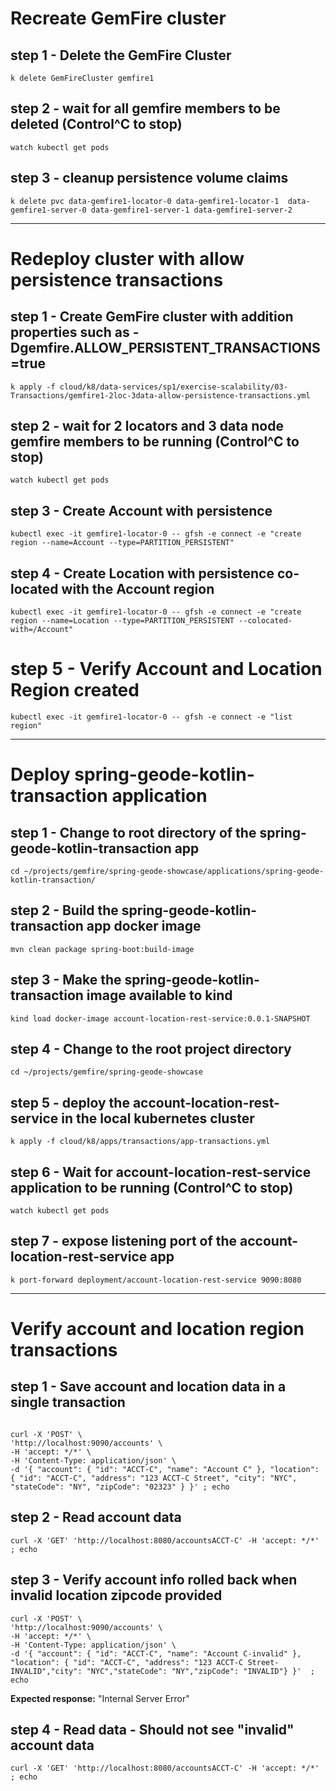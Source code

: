 # Recreate GemFire cluster 

## step 1 - Delete the GemFire Cluster

```shell
k delete GemFireCluster gemfire1
```


## step 2 - wait for all gemfire members to be deleted  (Control^C to stop)

```shell
watch kubectl get pods
```

## step 3 - cleanup persistence volume claims

```shell
k delete pvc data-gemfire1-locator-0 data-gemfire1-locator-1  data-gemfire1-server-0 data-gemfire1-server-1 data-gemfire1-server-2
```



----------------------------------------------------
# Redeploy cluster with allow persistence transactions

## step 1 - Create GemFire cluster with addition properties such as -Dgemfire.ALLOW_PERSISTENT_TRANSACTIONS=true

```shell
k apply -f cloud/k8/data-services/sp1/exercise-scalability/03-Transactions/gemfire1-2loc-3data-allow-persistence-transactions.yml
```


## step 2 - wait for 2 locators and 3 data node gemfire members to be running  (Control^C to stop)

```shell
watch kubectl get pods
```


## step 3 - Create Account with persistence

```shell
kubectl exec -it gemfire1-locator-0 -- gfsh -e connect -e "create region --name=Account --type=PARTITION_PERSISTENT"
```

## step 4 - Create Location with persistence co-located with the Account region

```shell
kubectl exec -it gemfire1-locator-0 -- gfsh -e connect -e "create region --name=Location --type=PARTITION_PERSISTENT --colocated-with=/Account"
```


# step 5 - Verify Account and Location Region created

```shell
kubectl exec -it gemfire1-locator-0 -- gfsh -e connect -e "list region"
```

------------------------------------------------------
# Deploy spring-geode-kotlin-transaction application

## step 1 - Change to root directory of the spring-geode-kotlin-transaction app

```shell
cd ~/projects/gemfire/spring-geode-showcase/applications/spring-geode-kotlin-transaction/
```

## step 2 - Build the spring-geode-kotlin-transaction app docker image

```shell
mvn clean package spring-boot:build-image
```

## step 3 - Make the spring-geode-kotlin-transaction image available to kind

```shell
kind load docker-image account-location-rest-service:0.0.1-SNAPSHOT
```

## step 4 - Change to the root project directory

```shell
cd ~/projects/gemfire/spring-geode-showcase
```

## step 5 - deploy the account-location-rest-service in the local kubernetes cluster

```shell
k apply -f cloud/k8/apps/transactions/app-transactions.yml
```

## step 6 - Wait for account-location-rest-service application to be running  (Control^C to stop)

```shell
watch kubectl get pods
```

## step 7 - expose listening port of the account-location-rest-service app

```shell
k port-forward deployment/account-location-rest-service 9090:8080
```


------------------------------------------------------
# Verify account and location region transactions

## step 1 - Save account and location data in a single transaction

```shell

curl -X 'POST' \
'http://localhost:9090/accounts' \
-H 'accept: */*' \
-H 'Content-Type: application/json' \
-d '{ "account": { "id": "ACCT-C", "name": "Account C" }, "location": { "id": "ACCT-C", "address": "123 ACCT-C Street", "city": "NYC", "stateCode": "NY", "zipCode": "02323" } }' ; echo

```

## step 2 - Read account data

```shell
curl -X 'GET' 'http://localhost:8080/accountsACCT-C' -H 'accept: */*' ; echo
```


## step 3 - Verify account info rolled back when invalid location zipcode provided

```shell
curl -X 'POST' \
'http://localhost:9090/accounts' \
-H 'accept: */*' \
-H 'Content-Type: application/json' \
-d '{ "account": { "id": "ACCT-C", "name": "Account C-invalid" }, "location": { "id": "ACCT-C", "address": "123 ACCT-C Street-INVALID","city": "NYC","stateCode": "NY","zipCode": "INVALID"} }'  ; echo
```

**Expected response:** "Internal Server Error"

## step 4 - Read data - Should not see "invalid" account data

```shell
curl -X 'GET' 'http://localhost:8080/accountsACCT-C' -H 'accept: */*'  ; echo
```

